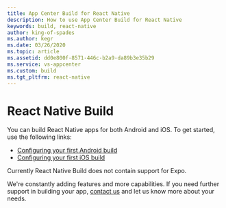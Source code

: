 ```yaml
---
title: App Center Build for React Native
description: How to use App Center Build for React Native
keywords: build, react-native
author: king-of-spades
ms.author: kegr
ms.date: 03/26/2020
ms.topic: article
ms.assetid: dd0e800f-8571-446c-b2a9-da89b3e35b29
ms.service: vs-appcenter
ms.custom: build
ms.tgt_pltfrm: react-native
---
```


# React Native Build

You can build React Native apps for both Android and iOS. To get started, use the following links:

- [Configuring your first Android build](~/build/react-native/android/index.md)
- [Configuring your first iOS build](~/build/react-native/ios/index.md)

Currently React Native Build does not contain support for Expo.

We're constantly adding features and more capabilities. If you need further support in building your app, [contact us](https://intercom.help/appcenter/) and let us know more about your needs.
